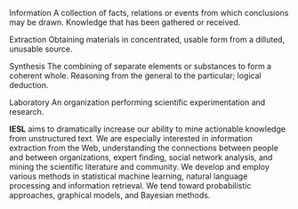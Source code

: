 <span class="ieslEmp" markdown="1">Information</span> A collection of facts, relations or events from which conclusions may be drawn. Knowledge that has been gathered or received.

<span class="ieslEmp" markdown="1">Extraction</span> Obtaining materials in concentrated, usable form from a dilluted, unusable source.

<span class="ieslEmp" markdown="1">Synthesis</span> The combining of separate elements or substances to form a coherent whole. Reasoning from the general to the particular; logical deduction.

<span class="ieslEmp" markdown="1">Laboratory</span> An organization performing scientific experimentation and research.
<br />

**IESL** aims to dramatically increase our ability to mine actionable knowledge from unstructured text. We are especially interested in information extraction from the Web, understanding the connections between people and between organizations, expert finding, social network analysis, and mining the scientific literature and community. We develop and employ various methods in statistical machine learning, natural language processing and information retrieval. We tend toward probabilistic approaches, graphical models, and Bayesian methods.